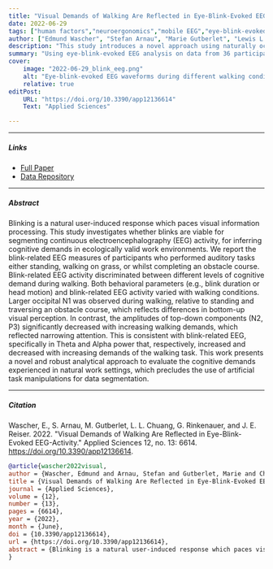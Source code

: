 ```yaml
---
title: "Visual Demands of Walking Are Reflected in Eye-Blink-Evoked EEG-Activity" 
date: 2022-06-29
tags: ["human factors","neuroergonomics","mobile EEG","eye-blink-evoked potentials","visual demands","gait control","cognitive workload","ecological validity","walking"]
author: ["Edmund Wascher", "Stefan Arnau", "Marie Gutberlet", "Lewis L. Chuang", "Gerhard Rinkenauer", "Julian Elias Reiser"]
description: "This study introduces a novel approach using naturally occurring eye-blinks as discrete events to segment EEG activity for assessing cognitive demands during walking. The research demonstrates that blink-evoked EEG potentials can effectively measure visual processing loads across different movement complexities without requiring artificial stimuli." 
summary: "Using eye-blink-evoked EEG analysis on data from 36 participants, this study successfully demonstrated that natural blinks can serve as time-discrete markers for cognitive workload assessment during real-world walking tasks. The findings revealed systematic changes in visual processing components (N1, N2, P3) and oscillatory activity (theta, alpha) with increasing movement complexity from standing to walking to obstacle navigation. This approach provides a robust method for evaluating cognitive demands in natural work environments without artificial task manipulations." 
cover:
    image: "2022-06-29_blink_eeg.png"
    alt: "Eye-blink-evoked EEG waveforms during different walking conditions"
    relative: true
editPost:
    URL: "https://doi.org/10.3390/app12136614"
    Text: "Applied Sciences"

---
```


---

##### Links

+ [Full Paper](https://doi.org/10.3390/app12136614)
+ [Data Repository](https://osf.io/8pjux/)

---

##### Abstract

Blinking is a natural user-induced response which paces visual information processing. This study investigates whether blinks are viable for segmenting continuous electroencephalography (EEG) activity, for inferring cognitive demands in ecologically valid work environments. We report the blink-related EEG measures of participants who performed auditory tasks either standing, walking on grass, or whilst completing an obstacle course. Blink-related EEG activity discriminated between different levels of cognitive demand during walking. Both behavioral parameters (e.g., blink duration or head motion) and blink-related EEG activity varied with walking conditions. Larger occipital N1 was observed during walking, relative to standing and traversing an obstacle course, which reflects differences in bottom-up visual perception. In contrast, the amplitudes of top-down components (N2, P3) significantly decreased with increasing walking demands, which reflected narrowing attention. This is consistent with blink-related EEG, specifically in Theta and Alpha power that, respectively, increased and decreased with increasing demands of the walking task. This work presents a novel and robust analytical approach to evaluate the cognitive demands experienced in natural work settings, which precludes the use of artificial task manipulations for data segmentation.

---

##### Citation

Wascher, E., S. Arnau, M. Gutberlet, L. L. Chuang, G. Rinkenauer, and J. E. Reiser. 2022. "Visual Demands of Walking Are Reflected in Eye-Blink-Evoked EEG-Activity." Applied Sciences 12, no. 13: 6614. https://doi.org/10.3390/app12136614.

```BibTeX
@article{wascher2022visual,
author = {Wascher, Edmund and Arnau, Stefan and Gutberlet, Marie and Chuang, Lewis L. and Rinkenauer, Gerhard and Reiser, Julian Elias},
title = {Visual Demands of Walking Are Reflected in Eye-Blink-Evoked EEG-Activity},
journal = {Applied Sciences},
volume = {12},
number = {13},
pages = {6614},
year = {2022},
month = {June},
doi = {10.3390/app12136614},
url = {https://doi.org/10.3390/app12136614},
abstract = {Blinking is a natural user-induced response which paces visual information processing. This study investigates whether blinks are viable for segmenting continuous electroencephalography (EEG) activity, for inferring cognitive demands in ecologically valid work environments. We report the blink-related EEG measures of participants who performed auditory tasks either standing, walking on grass, or whilst completing an obstacle course. Blink-related EEG activity discriminated between different levels of cognitive demand during walking. Both behavioral parameters (e.g., blink duration or head motion) and blink-related EEG activity varied with walking conditions. Larger occipital N1 was observed during walking, relative to standing and traversing an obstacle course, which reflects differences in bottom-up visual perception. In contrast, the amplitudes of top-down components (N2, P3) significantly decreased with increasing walking demands, which reflected narrowing attention. This is consistent with blink-related EEG, specifically in Theta and Alpha power that, respectively, increased and decreased with increasing demands of the walking task.}
}
```